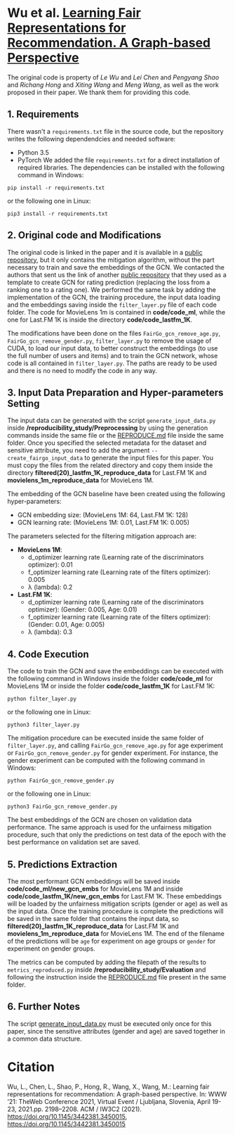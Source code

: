 # Wu et al. [Learning Fair Representations for Recommendation. A Graph-based Perspective](https://doi.org/10.1145/3442381.3450015)
The original code is property of *Le Wu* and *Lei Chen* and *Pengyang Shao* and *Richang Hong* and *Xiting Wang* and *Meng Wang*, as well as the work proposed in their paper.
We thank them for providing this code.

## 1. Requirements
There wasn't a `requirements.txt` file in the source code, but the repository writes the following dependendcies and needed software:
- Python 3.5
- PyTorch
We added the file `requirements.txt` for a direct installation of required libraries. The dependencies can be installed with the following command in Windows:
```shell script
pip install -r requirements.txt
```
or the following one in Linux:
```shell script
pip3 install -r requirements.txt
```

## 2. Original code and Modifications
The original code is linked in the paper and it is available in a [public repository](https://github.com/newlei/FairGo), but it only contains the mitigation algorithm, without the part
necessary to train and save the embeddings of the GCN. We contacted the authors that sent us the link of another [public repository](https://github.com/newlei/LR-GCCF) that they used as a template
to create GCN for rating prediction (replacing the loss from a ranking one to a rating one). We performed the same task by adding the implementation of the GCN, the training procedure,
the input data loading and the embeddings saving inside the `filter_layer.py` file of each code folder. The code for MovieLens 1m is contained in **code/code_ml**, while
the one for Last.FM 1K is inside the directory **code/code_lastfm_1K**.

The modifications have been done on the files `FairGo_gcn_remove_age.py`, `FairGo_gcn_remove_gender.py`, `filter_layer.py` to remove the usage of CUDA, to load our input data, to better construct
the embeddings (to use the full number of users and items) and to train the GCN network, whose code is all contained in `filter_layer.py`. The paths are ready to be used and there is no need to modify
the code in any way.

## 3. Input Data Preparation and Hyper-parameters Setting
The input data can be generated with the script `generate_input_data.py` inside **/reproducibility_study/Preprocessing** by using the generation commands
inside the same file or the [REPRODUCE.md](../../Preprocessing/REPRODUCE.md) file inside the same folder. Once you specified the selected metadata for the dataset and sensitive attribute,
you need to add the argument `--create_fairgo_input_data` to generate the input files for this paper. You must copy the files from the
related directory and copy them inside the directory **filtered(20)_lastfm_1K_reproduce_data** for Last.FM 1K and **movielens_1m_reproduce_data** for MovieLens 1M.

The embedding of the GCN baseline have been created using the following hyper-parameters:
- GCN embedding size: (MovieLens 1M: 64, Last.FM 1K: 128)
- GCN learning rate: (MovieLens 1M: 0.01, Last.FM 1K: 0.005)

The parameters selected for the filtering mitigation approach are: 
- **MovieLens 1M**:
    - d_optimizer learning rate (Learning rate of the discriminators optimizer): 0.01
    - f_optimizer learning rate (Learning rate of the filters optimizer): 0.005
    - &#955; (lambda): 0.2
- **Last.FM 1K**:
    - d_optimizer learning rate (Learning rate of the discriminators optimizer): (Gender: 0.005, Age: 0.01)
    - f_optimizer learning rate (Learning rate of the filters optimizer): (Gender: 0.01, Age: 0.005)
    - &#955; (lambda): 0.3

## 4. Code Execution
The code to train the GCN and save the embeddings can be executed with the following command in Windows inside the folder **code/code_ml** for MovieLens 1M or inside the folder
**code/code_lastfm_1K** for Last.FM 1K:
```shell script
python filter_layer.py
```
or the following one in Linux:
```shell script
python3 filter_layer.py
```
The mitigation procedure can be executed inside the same folder of `filter_layer.py`, and calling `FairGo_gcn_remove_age.py` for age experiment or `FairGo_gcn_remove_gender.py`
for gender experiment. For instance, the gender experiment can be computed with the following command in Windows:
```shell script
python FairGo_gcn_remove_gender.py
```
or the following one in Linux:
```shell script
python3 FairGo_gcn_remove_gender.py
```

The best embeddings of the GCN are chosen on validation data performance. The same approach is used for the unfairness mitigation procedure, such that
only the predictions on test data of the epoch with the best performance on validation set are saved.

## 5. Predictions Extraction
The most performant GCN embeddings will be saved inside **code/code_ml/new_gcn_embs** for MovieLens 1M and inside **code/code_lastfm_1K/new_gcn_embs** for Last.FM 1K.
These embeddings will be loaded by the unfairness mitigation scripts (gender or age) as well as the input data. Once the training procedure is complete the predictions will be
saved in the same folder that contains the input data, so **filtered(20)_lastfm_1K_reproduce_data** for Last.FM 1K and **movielens_1m_reproduce_data** for MovieLens 1M.
The end of the filename of the predictions will be `age` for experiment on age groups or `gender` for experiment on gender groups.

The metrics can be computed by adding the filepath of the results to `metrics_reproduced.py` inside **/reproducibility_study/Evaluation** and following
the instruction inside the [REPRODUCE.md](../../Evaluation/REPRODUCE.md) file present in the same folder.

## 6. Further Notes
The script [generate_input_data.py](../../Preprocessing/generate_input_data.py) must be executed only once for this paper,
since the sensitive attributes (gender and age) are saved together in a common data structure.

# Citation
Wu, L., Chen, L., Shao, P., Hong, R., Wang, X., Wang, M.: Learning fair representations for recommendation: A graph-based perspective.
In: WWW ’21: TheWeb Conference 2021, Virtual Event / Ljubljana, Slovenia, April 19\-23, 2021.pp. 2198–2208. ACM / IW3C2 (2021). https://doi.org/10.1145/3442381.3450015, https://doi.org/10.1145/3442381.3450015
